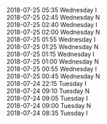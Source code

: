 2018-07-25 05:35 Wednesday  I  
2018-07-25 02:45 Wednesday  N  
2018-07-25 02:40 Wednesday  I  
2018-07-25 02:00 Wednesday  N  
2018-07-25 01:55 Wednesday  I  
2018-07-25 01:25 Wednesday  N  
2018-07-25 01:15 Wednesday  I  
2018-07-25 01:00 Wednesday  N  
2018-07-25 00:55 Wednesday  I  
2018-07-25 00:45 Wednesday  N  
2018-07-24 22:15 Tuesday  I  
2018-07-24 09:10 Tuesday  N  
2018-07-24 09:05 Tuesday  I  
2018-07-24 09:00 Tuesday  N  
2018-07-24 08:35 Tuesday  I  
